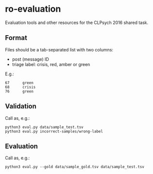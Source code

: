 # ro-evaluation
Evaluation tools and other resources for the CLPsych 2016 shared task.

## Format 

Files should be a tab-separated list with two columns:                           
* post (message) ID                                                         
* triage label: crisis, red, amber or green

E.g.:
```
67      green
68      crisis
76      green
```

## Validation

Call as, e.g.:
```
python3 eval.py data/sample_test.tsv
python3 eval.py incorrect-samples/wrong-label
```

## Evaluation

Call as, e.g.:
```
python3 eval.py --gold data/sample_gold.tsv data/sample_test.tsv
```
